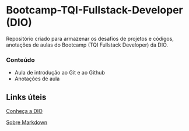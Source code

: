 # Bootcamp-TQI-Fullstack-Developer (DIO)
Repositório criado para armazenar os desafios de projetos e códigos, anotações de aulas do Bootcamp (TQI Fullstack Developer) da DIO.

### Conteúdo
- Aula de introdução ao Git e ao Github
 - Anotações de aula

## Links úteis
[Conheça a DIO](https://www.dio.me/)

[Sobre Markdown](https://www.markdownguide.org/getting-started/)
